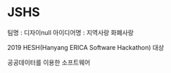 # JSHS
팀명 : 디자이null
아이디어명 : 지역사랑 화폐사랑

2019 HESH(Hanyang ERICA Software Hackathon) 대상

공공데이터를 이용한 소프트웨어 

